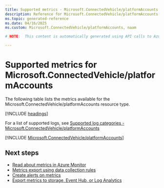 ```yaml
---
title: Supported metrics - Microsoft.ConnectedVehicle/platformAccounts
description: Reference for Microsoft.ConnectedVehicle/platformAccounts metrics in Azure Monitor.
ms.topic: generated-reference
ms.date: 04/16/2025
ms.custom: Microsoft.ConnectedVehicle/platformAccounts, naam

# NOTE:  This content is automatically generated using API calls to Azure. Any edits made on these files will be overwritten in the next run of the script. 

---
```


  
# Supported metrics for Microsoft.ConnectedVehicle/platformAccounts
  
The following table lists the metrics available for the Microsoft.ConnectedVehicle/platformAccounts resource type.  
  
  
[!INCLUDE [headings](~/reusable-content/ce-skilling/azure/includes/azure-monitor/reference/metrics/metrics-headings.md)]  
  
  
  
For a list of supported logs, see [Supported log categories - Microsoft.ConnectedVehicle/platformAccounts](../supported-logs/microsoft-connectedvehicle-platformaccounts-logs.md)  
  
 

[!INCLUDE [Microsoft.ConnectedVehicle/platformAccounts](~/reusable-content/ce-skilling/azure/includes/azure-monitor/reference/metrics/microsoft-connectedvehicle-platformaccounts-metrics-include.md)]  



## Next steps

- [Read about metrics in Azure Monitor](/azure/azure-monitor/data-platform)
- [Metrics export using data collection rules](/azure/azure-monitor/essentials/data-collection-metrics)
- [Create alerts on metrics](/azure/azure-monitor/alerts/alerts-overview)
- [Export metrics to storage, Event Hub, or Log Analytics](/azure/azure-monitor/essentials/platform-logs-overview)
